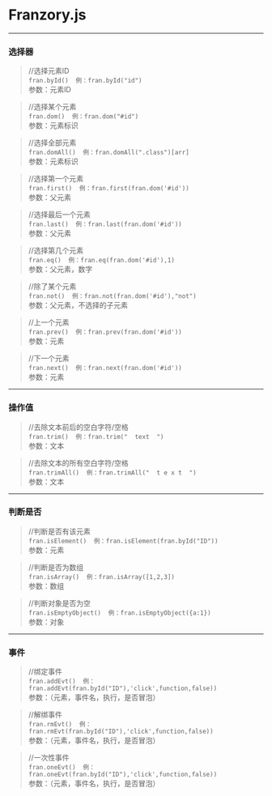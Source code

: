 # Franzory.js
* * *
### 选择器
> //选择元素ID
<br>`fran.byId()  例：fran.byId("id") `
<br>参数：元素ID

> //选择某个元素
<br>`fran.dom()  例：fran.dom("#id")`
<br>参数：元素标识

> //选择全部元素
<br>`fran.domAll()  例：fran.domAll(".class")[arr]`
<br>参数：元素标识

> //选择第一个元素
<br>`fran.first()  例：fran.first(fran.dom('#id'))`
<br>参数：父元素

> //选择最后一个元素
<br>`fran.last()  例：fran.last(fran.dom('#id'))`
<br>参数：父元素

> //选择第几个元素
<br>`fran.eq()  例：fran.eq(fran.dom('#id'),1)`
<br>参数：父元素，数字

> //除了某个元素
<br>`fran.not()  例：fran.not(fran.dom('#id'),"not")`
<br>参数：父元素，不选择的子元素

> //上一个元素
<br>`fran.prev()  例：fran.prev(fran.dom('#id'))`
<br>参数：元素

> //下一个元素
<br>`fran.next()  例：fran.next(fran.dom('#id'))`
<br>参数：元素

***

### 操作值
> //去除文本前后的空白字符/空格
<br>`fran.trim()  例：fran.trim("  text  ") `
<br>参数：文本

> //去除文本的所有空白字符/空格
<br>`fran.trimAll()  例：fran.trimAll("  t e x t  ") `
<br>参数：文本

***

### 判断是否
> //判断是否有该元素
<br>`fran.isElement()  例：fran.isElement(fran.byId("ID")) `
<br>参数：元素

> //判断是否为数组
<br>`fran.isArray()  例：fran.isArray([1,2,3]) `
<br>参数：数组

> //判断对象是否为空
<br>`fran.isEmptyObject()  例：fran.isEmptyObject({a:1}) `
<br>参数：对象

***

### 事件
> //绑定事件
<br>`fran.addEvt()  例：fran.addEvt(fran.byId("ID"),'click',function,false)) `
<br>参数：（元素，事件名，执行，是否冒泡）

> //解绑事件
<br>`fran.rmEvt()  例：fran.rmEvt(fran.byId("ID"),'click',function,false)) `
<br>参数：（元素，事件名，执行，是否冒泡）

> //一次性事件
<br>`fran.oneEvt()  例：fran.oneEvt(fran.byId("ID"),'click',function,false)) `
<br>参数：（元素，事件名，执行，是否冒泡）
